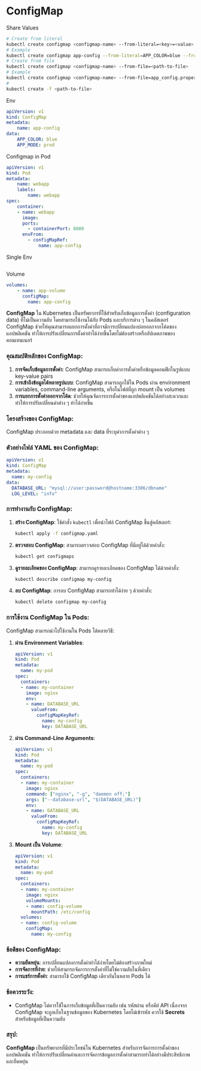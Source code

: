 # ConfigMap

Share Values

```bash
# Create from literal
kubectl create configmap <configmap-name> --from-literal=<key>=<value>
# Example
kubectl create configmap app-config --from-literal=APP_COLOR=blue --from-literal=APP_MODE=prod
# Create from file
kubectl create configmap <configmap-name> --from-file=<path-to-file>
# Example
kubectl create configmap <configmap-name> --from-file=app_config.properties
# 
kubectl create -f <path-to-file>
```

Env

```yaml
apiVersion: v1
kind: ConfigMap
metadata:
    name: app-config
data:
    APP_COLOR: blue
    APP_MODE: prod
```

Configmap in Pod

```yaml
apiVersion: v1
kind: Pod
metadata:
    name: webapp
    labels:
        name: webapp
spec:
    container:
    - name: webapp
      image: 
      ports:
        - containerPort: 8080
      envFrom:
        - configMapRef:
            name: app-config
```

Single Env

```yaml

```

Volume

```yaml
volumes:
    - name: app-volume
      configMap:
        name: app-config
```

**ConfigMap** ใน Kubernetes เป็นทรัพยากรที่ใช้สำหรับเก็บข้อมูลการตั้งค่า (configuration data) ที่ไม่เป็นความลับ โดยสามารถใช้งานได้กับ Pods และบริการต่าง ๆ ในคลัสเตอร์ ConfigMap ช่วยให้คุณสามารถแยกการตั้งค่าที่อาจมีการเปลี่ยนแปลงบ่อยออกจากโค้ดของแอปพลิเคชัน ทำให้การปรับเปลี่ยนการตั้งค่าทำได้ง่ายขึ้นโดยไม่ต้องสร้างหรืออัปเดตภาพของคอนเทนเนอร์

### คุณสมบัติหลักของ ConfigMap:
1. **การจัดเก็บข้อมูลการตั้งค่า**: ConfigMap สามารถเก็บค่าการตั้งค่าหรือข้อมูลคอนฟิกในรูปแบบ key-value pairs
2. **การเข้าถึงข้อมูลได้หลายรูปแบบ**: ConfigMap สามารถถูกใช้ใน Pods ผ่าน environment variables, command-line arguments, หรือในไฟล์ที่ถูก mount เป็น volumes
3. **การแยกการตั้งค่าออกจากโค้ด**: ช่วยให้คุณจัดการการตั้งค่าของแอปพลิเคชันได้อย่างสะดวกและทำให้การปรับเปลี่ยนค่าต่าง ๆ ทำได้ง่ายขึ้น

### โครงสร้างของ ConfigMap:
ConfigMap ประกอบด้วย metadata และ data ที่ระบุค่าการตั้งค่าต่าง ๆ

### ตัวอย่างไฟล์ YAML ของ ConfigMap:
```yaml
apiVersion: v1
kind: ConfigMap
metadata:
  name: my-config
data:
  DATABASE_URL: "mysql://user:password@hostname:3306/dbname"
  LOG_LEVEL: "info"
```

### การทำงานกับ ConfigMap:

1. **สร้าง ConfigMap**:
   ใช้คำสั่ง `kubectl` เพื่อนำไฟล์ ConfigMap ขึ้นสู่คลัสเตอร์:
   ```bash
   kubectl apply -f configmap.yaml
   ```

2. **ตรวจสอบ ConfigMap**:
   สามารถตรวจสอบ ConfigMap ที่มีอยู่ได้ด้วยคำสั่ง:
   ```bash
   kubectl get configmaps
   ```

3. **ดูรายละเอียดของ ConfigMap**:
   สามารถดูรายละเอียดของ ConfigMap ได้ด้วยคำสั่ง:
   ```bash
   kubectl describe configmap my-config
   ```

4. **ลบ ConfigMap**:
   การลบ ConfigMap สามารถทำได้ง่าย ๆ ด้วยคำสั่ง:
   ```bash
   kubectl delete configmap my-config
   ```

### การใช้งาน ConfigMap ใน Pods:
ConfigMap สามารถนำไปใช้งานใน Pods ได้หลายวิธี:

1. **ผ่าน Environment Variables**:
   ```yaml
   apiVersion: v1
   kind: Pod
   metadata:
     name: my-pod
   spec:
     containers:
     - name: my-container
       image: nginx
       env:
       - name: DATABASE_URL
         valueFrom:
           configMapKeyRef:
             name: my-config
             key: DATABASE_URL
   ```

2. **ผ่าน Command-Line Arguments**:
   ```yaml
   apiVersion: v1
   kind: Pod
   metadata:
     name: my-pod
   spec:
     containers:
     - name: my-container
       image: nginx
       command: ["nginx", "-g", "daemon off;"]
       args: ["--database-url", "$(DATABASE_URL)"]
       env:
       - name: DATABASE_URL
         valueFrom:
           configMapKeyRef:
             name: my-config
             key: DATABASE_URL
   ```

3. **Mount เป็น Volume**:
   ```yaml
   apiVersion: v1
   kind: Pod
   metadata:
     name: my-pod
   spec:
     containers:
     - name: my-container
       image: nginx
       volumeMounts:
       - name: config-volume
         mountPath: /etc/config
     volumes:
     - name: config-volume
       configMap:
         name: my-config
   ```

### ข้อดีของ ConfigMap:
- **ความยืดหยุ่น**: การเปลี่ยนแปลงการตั้งค่าทำได้ง่ายโดยไม่ต้องสร้างภาพใหม่
- **การจัดการที่ง่าย**: ช่วยให้สามารถจัดการการตั้งค่าที่ไม่ใช่ความลับในที่เดียว
- **การแชร์การตั้งค่า**: สามารถใช้ ConfigMap เดียวกันในหลาย Pods ได้

### ข้อควรระวัง:
- ConfigMap ไม่ควรใช้ในการเก็บข้อมูลที่เป็นความลับ เช่น รหัสผ่าน หรือคีย์ API เนื่องจาก ConfigMap จะถูกเก็บในฐานข้อมูลของ Kubernetes โดยไม่เข้ารหัส ควรใช้ **Secrets** สำหรับข้อมูลที่เป็นความลับ

### สรุป:
**ConfigMap** เป็นทรัพยากรที่มีประโยชน์ใน Kubernetes สำหรับการจัดการการตั้งค่าของแอปพลิเคชัน ทำให้การปรับเปลี่ยนค่าและการจัดการข้อมูลการตั้งค่าสามารถทำได้อย่างมีประสิทธิภาพและยืดหยุ่น
